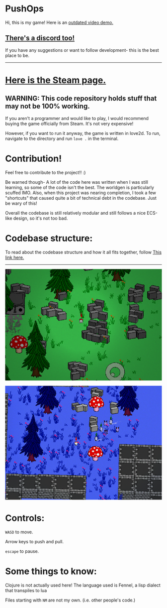 
# PushOps
Hi, this is my game!
Here is an [outdated video demo.](https://youtu.be/q7SY_eWbJjM)

## [There's a discord too!](https://discord.gg/n6N24cUMDA)
If you have any suggestions or want to follow development- this is the
best place to be.

-----------------------------------------------------------

# [Here is the Steam page.]()
## WARNING: This code repository holds stuff that may not be 100% working.
If you aren't a programmer and would like to play, I would recommend buying the game officially from Steam. It's not very expensive!


However, if you want to run it anyway, the game is written in love2d.
To run, navigate to the directory and run `love .` in the terminal.


# Contribution!
Feel free to contribute to the project!! :)

Be warned though-
A lot of the code here was written when I was still learning,
so some of the code isn't the best. The worldgen is particularly scuffed IMO.
Also, when this project was nearing completion, I took a few "shortcuts" that
caused quite a bit of technical debt in the codebase. Just be wary of this!

Overall the codebase is still relatively modular and still follows a nice
ECS-like design, so it's not too bad.

# Codebase structure:
To read about the codebase structure and how it all fits together,
follow [This link here.](txt_and_images/codebase/codebase.md)


-----------------------------------------------------------



![menu](txt_and_images/screenshots/menu.png)

![ingame](txt_and_images/screenshots/ingame.png)


# Controls:

`WASD` to move.

Arrow keys to push and pull.

`escape` to pause.


# Some things to know:

Clojure is not actually used here! The language used is Fennel, a lisp dialect that transpiles to lua

Files starting with `NM` are not my own. (i.e. other people's code.)

